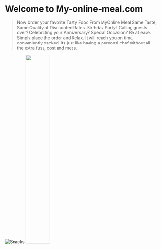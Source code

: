 # Welcome to My-online-meal.com

> Now Order your favorite Tasty Food From MyOnline Meal Same Taste, Same Quality at Discounted Rates. Birthday Party? Calling guests over? Celebrating your Anniversary? Special Occasion? Be at ease. Simply place the order and Relax. It will reach you on time, conveniently packed. Its just like having a personal chef without all the extra fuss, cost and mess.  

![Snacks](My-online-meal.com/images10.jpg)
<img src="My-online-meal.com/image10.jpg" width="40%">
